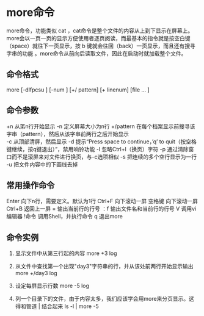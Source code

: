 # more命令
more命令，功能类似 cat ，cat命令是整个文件的内容从上到下显示在屏幕上。 more会以一页一页的显示方便使用者逐页阅读，而最基本的指令就是按空白键（space）就往下一页显示，按 b 键就会往回（back）一页显示，而且还有搜寻字串的功能 。more命令从前向后读取文件，因此在启动时就加载整个文件。

## 命令格式
more [-dlfpcsu ] [-num ] [+/ pattern] [+ linenum] [file ... ] 

## 命令参数
+n      从笫n行开始显示
-n       定义屏幕大小为n行
+/pattern 在每个档案显示前搜寻该字串（pattern），然后从该字串前两行之后开始显示  
-c       从顶部清屏，然后显示
-d       提示“Press space to continue，’q’ to quit（按空格键继续，按q键退出）”，禁用响铃功能
-l        忽略Ctrl+l（换页）字符
-p       通过清除窗口而不是滚屏来对文件进行换页，与-c选项相似
-s       把连续的多个空行显示为一行
-u       把文件内容中的下画线去掉

## 常用操作命令
Enter    向下n行，需要定义。默认为1行
Ctrl+F   向下滚动一屏
空格键  向下滚动一屏
Ctrl+B  返回上一屏
=       输出当前行的行号
：f     输出文件名和当前行的行号
V      调用vi编辑器
!命令   调用Shell，并执行命令 
q       退出more

## 命令实例
1. 显示文件中从第三行起的内容
more +3 log

2. 从文件中查找第一个出现"day3"字符串的行，并从该处前两行开始显示输出 
more +/day3 log

3. 设定每屏显示行数
more -5 log

4. 列一个目录下的文件，由于内容太多，我们应该学会用more来分页显示。这得和管道 | 结合起来 
ls -l | more -5